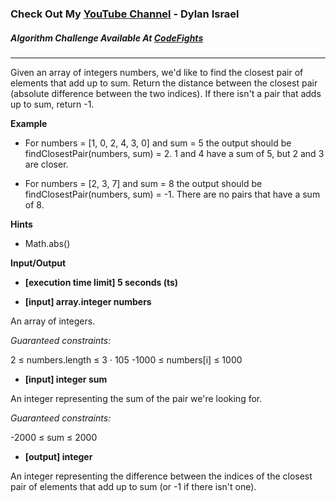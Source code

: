 ### Check Out My [YouTube Channel](https://www.YouTube.com/CodingTutorials360) - Dylan Israel

##### Algorithm Challenge Available At [CodeFights](https://codefights.com/challenge/4Q22wFQPwR7zq2FS4)
---
Given an array of integers numbers, we'd like to find the closest pair of elements that add up to sum. Return the distance between the closest pair (absolute difference between the two indices). If there isn't a pair that adds up to sum, return -1.

**Example**

- For numbers = [1, 0, 2, 4, 3, 0] and sum = 5 the output should be findClosestPair(numbers, sum) = 2. 1 and 4 have a sum of 5, but 2 and 3 are closer.

-   For numbers = [2, 3, 7] and sum = 8 the output should be findClosestPair(numbers, sum) = -1. There are no pairs that have a sum of 8.

**Hints**
-   Math.abs()

**Input/Output**

- **[execution time limit] 5 seconds (ts)**

- **[input] array.integer numbers**

An array of integers.

*Guaranteed constraints:*

2 ≤ numbers.length ≤ 3 · 105
-1000 ≤ numbers[i] ≤ 1000

- **[input] integer sum**

An integer representing the sum of the pair we're looking for.

*Guaranteed constraints:*

-2000 ≤ sum ≤ 2000

- **[output] integer**

An integer representing the difference between the indices of the closest pair of elements that add up to sum (or -1 if there isn't one).
